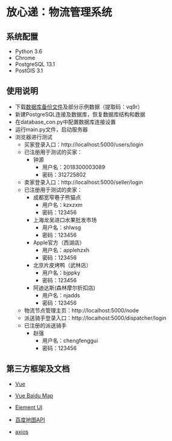 # 放心递：物流管理系统

## 系统配置

- Python 3.6
- Chrome
- PostgreSQL 13.1
- PostGIS 3.1

## 使用说明

- 下载[数据库备份文件](https://pan.baidu.com/s/1eDBgKf9pAepLDfNyF8NjiQ)及部分示例数据（提取码：vq9r）
- 新建PostgreSQL连接及数据库，恢复数据库结构和数据
- 在database_con.py中配置数据库连接设置
- 运行main.py文件，启动服务器
- 浏览器进行测试
  - 买家登录入口：http://localhost:5000/users/login
  - 已注册用于测试的买家：
    - 钟源
      - 用户名：2018300003089
      - 密码：312725802
  - 卖家登录入口：http://localhost:5000/seller/login
  - 已注册用于测试的卖家：
    - 成都宽窄巷子熊猫点
      - 用户名：kzxzxm
      - 密码：123456
    - 上海龙吴进口水果批发市场
      - 用户名：shlwsg
      - 密码：123456
    - Apple官方（西湖店）
      - 用户名：applehzxh
      - 密码：123456
    - 北京片皮烤鸭（武林店）
      - 用户名：bjppky
      - 密码：123456
    - 阿迪达斯(森林摩尔折扣店)
      - 用户名：njadds
      - 密码：123456
  - 物流节点管理主页：http://localhost:5000/node
  - 派送骑手登录入口：http://localhost:5000/dispatcher/login
  - 已注册的派送骑手
    - 赵强
      - 用户名：chengfenggui
      - 密码：123456

## 第三方框架及文档

- [Vue](https://cn.vuejs.org/)
- [Vue Baidu Map](https://dafrok.github.io/vue-baidu-map/#/zh/start/installation)

- [Element UI](https://element.eleme.cn/#/zh-CN/component/custom-theme)
- [百度地图API](http://lbsyun.baidu.com/index.php?title=jspopularGL)
- [axios](http://www.axios-js.com/)

